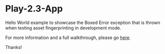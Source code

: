 # Play-2.3-App
Hello World example to showcase the Boxed Error exception that is thrown when testing asset fingerprinting in development mode.

For more information and a full walkthrough, please go [here](https://github.com/ascreamingweas/Play-2.3-App/blob/master/playAppAssetPipeline/README.md).

Thanks!
